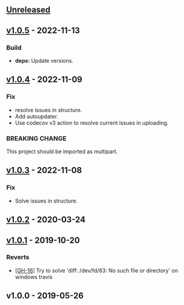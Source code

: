 <a name="unreleased"></a>
## [Unreleased]


<a name="v1.0.5"></a>
## [v1.0.5] - 2022-11-13
### Build
- **deps:** Update versions.


<a name="v1.0.4"></a>
## [v1.0.4] - 2022-11-09
### Fix
- resolve issues in structure.
- Add autoupdater.
- Use codecov v3 action to resolve current issues in uploading.

### BREAKING CHANGE

This project should be imported as multipart.


<a name="v1.0.3"></a>
## [v1.0.3] - 2022-11-08
### Fix
- Solve issues in structure.


<a name="v1.0.2"></a>
## [v1.0.2] - 2020-03-24

<a name="v1.0.1"></a>
## [v1.0.1] - 2019-10-20
### Reverts
- [[GH-16](https://github.com/030/multipart/issues/16)] Try to solve 'diff: /dev/fd/63: No such file or directory' on windows travis


<a name="v1.0.0"></a>
## v1.0.0 - 2019-05-26

[Unreleased]: https://github.com/030/multipart/compare/v1.0.5...HEAD
[v1.0.5]: https://github.com/030/multipart/compare/v1.0.4...v1.0.5
[v1.0.4]: https://github.com/030/multipart/compare/v1.0.3...v1.0.4
[v1.0.3]: https://github.com/030/multipart/compare/v1.0.2...v1.0.3
[v1.0.2]: https://github.com/030/multipart/compare/v1.0.1...v1.0.2
[v1.0.1]: https://github.com/030/multipart/compare/v1.0.0...v1.0.1
